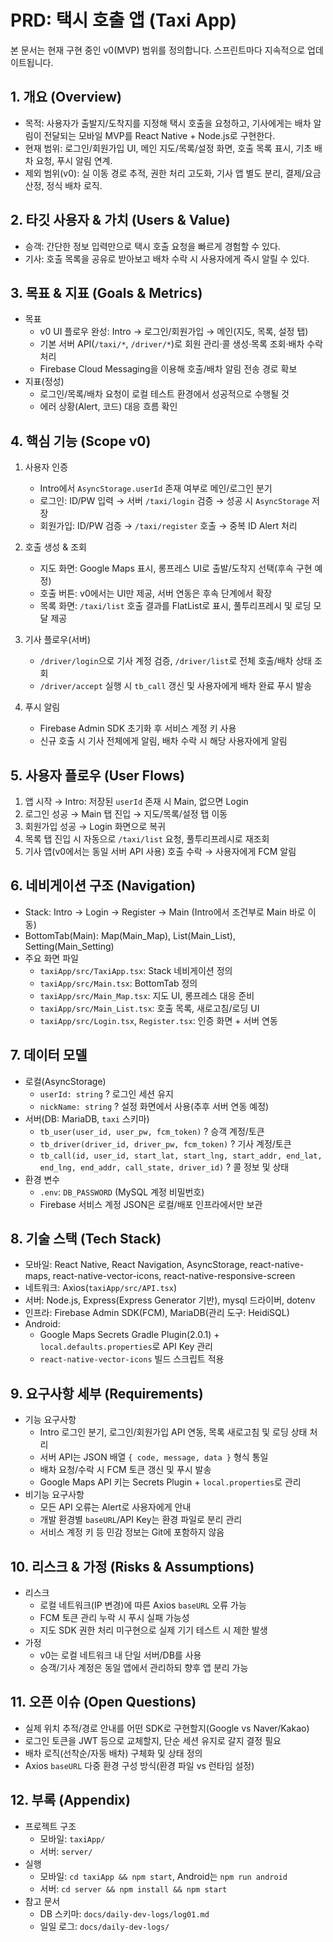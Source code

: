 # PRD: 택시 호출 앱 (Taxi App)

본 문서는 현재 구현 중인 v0(MVP) 범위를 정의합니다. 스프린트마다 지속적으로 업데이트됩니다.

## 1. 개요 (Overview)

- 목적: 사용자가 출발지/도착지를 지정해 택시 호출을 요청하고, 기사에게는 배차 알림이 전달되는 모바일 MVP를 React Native + Node.js로 구현한다.
- 현재 범위: 로그인/회원가입 UI, 메인 지도/목록/설정 화면, 호출 목록 표시, 기초 배차 요청, 푸시 알림 연계.
- 제외 범위(v0): 실 이동 경로 추적, 권한 처리 고도화, 기사 앱 별도 분리, 결제/요금 산정, 정식 배차 로직.

## 2. 타깃 사용자 & 가치 (Users & Value)

- 승객: 간단한 정보 입력만으로 택시 호출 요청을 빠르게 경험할 수 있다.
- 기사: 호출 목록을 공유로 받아보고 배차 수락 시 사용자에게 즉시 알릴 수 있다.

## 3. 목표 & 지표 (Goals & Metrics)

- 목표
  - v0 UI 플로우 완성: Intro → 로그인/회원가입 → 메인(지도, 목록, 설정 탭)
  - 기본 서버 API(`/taxi/*`, `/driver/*`)로 회원 관리·콜 생성·목록 조회·배차 수락 처리
  - Firebase Cloud Messaging을 이용해 호출/배차 알림 전송 경로 확보
- 지표(정성)
  - 로그인/목록/배차 요청이 로컬 테스트 환경에서 성공적으로 수행될 것
  - 에러 상황(Alert, 코드) 대응 흐름 확인

## 4. 핵심 기능 (Scope v0)

1. 사용자 인증

   - Intro에서 `AsyncStorage.userId` 존재 여부로 메인/로그인 분기
   - 로그인: ID/PW 입력 → 서버 `/taxi/login` 검증 → 성공 시 `AsyncStorage` 저장
   - 회원가입: ID/PW 검증 → `/taxi/register` 호출 → 중복 ID Alert 처리

2. 호출 생성 & 조회

   - 지도 화면: Google Maps 표시, 롱프레스 UI로 출발/도착지 선택(후속 구현 예정)
   - 호출 버튼: v0에서는 UI만 제공, 서버 연동은 후속 단계에서 확장
   - 목록 화면: `/taxi/list` 호출 결과를 FlatList로 표시, 풀투리프레시 및 로딩 모달 제공

3. 기사 플로우(서버)

   - `/driver/login`으로 기사 계정 검증, `/driver/list`로 전체 호출/배차 상태 조회
   - `/driver/accept` 실행 시 `tb_call` 갱신 및 사용자에게 배차 완료 푸시 발송

4. 푸시 알림
   - Firebase Admin SDK 초기화 후 서비스 계정 키 사용
   - 신규 호출 시 기사 전체에게 알림, 배차 수락 시 해당 사용자에게 알림

## 5. 사용자 플로우 (User Flows)

1. 앱 시작 → Intro: 저장된 `userId` 존재 시 Main, 없으면 Login
2. 로그인 성공 → Main 탭 진입 → 지도/목록/설정 탭 이동
3. 회원가입 성공 → Login 화면으로 복귀
4. 목록 탭 진입 시 자동으로 `/taxi/list` 요청, 풀투리프레시로 재조회
5. 기사 앱(v0에서는 동일 서버 API 사용) 호출 수락 → 사용자에게 FCM 알림

## 6. 네비게이션 구조 (Navigation)

- Stack: Intro → Login → Register → Main (Intro에서 조건부로 Main 바로 이동)
- BottomTab(Main): Map(Main_Map), List(Main_List), Setting(Main_Setting)
- 주요 화면 파일
  - `taxiApp/src/TaxiApp.tsx`: Stack 네비게이션 정의
  - `taxiApp/src/Main.tsx`: BottomTab 정의
  - `taxiApp/src/Main_Map.tsx`: 지도 UI, 롱프레스 대응 준비
  - `taxiApp/src/Main_List.tsx`: 호출 목록, 새로고침/로딩 UI
  - `taxiApp/src/Login.tsx`, `Register.tsx`: 인증 화면 + 서버 연동

## 7. 데이터 모델

- 로컬(AsyncStorage)
  - `userId: string` ? 로그인 세션 유지
  - `nickName: string` ? 설정 화면에서 사용(추후 서버 연동 예정)
- 서버(DB: MariaDB, `taxi` 스키마)
  - `tb_user(user_id, user_pw, fcm_token)` ? 승객 계정/토큰
  - `tb_driver(driver_id, driver_pw, fcm_token)` ? 기사 계정/토큰
  - `tb_call(id, user_id, start_lat, start_lng, start_addr, end_lat, end_lng, end_addr, call_state, driver_id)` ? 콜 정보 및 상태
- 환경 변수
  - `.env`: `DB_PASSWORD` (MySQL 계정 비밀번호)
  - Firebase 서비스 계정 JSON은 로컬/배포 인프라에서만 보관

## 8. 기술 스택 (Tech Stack)

- 모바일: React Native, React Navigation, AsyncStorage, react-native-maps, react-native-vector-icons, react-native-responsive-screen
- 네트워크: Axios(`taxiApp/src/API.tsx`)
- 서버: Node.js, Express(Express Generator 기반), mysql 드라이버, dotenv
- 인프라: Firebase Admin SDK(FCM), MariaDB(관리 도구: HeidiSQL)
- Android:
  - Google Maps Secrets Gradle Plugin(2.0.1) + `local.defaults.properties`로 API Key 관리
  - `react-native-vector-icons` 빌드 스크립트 적용

## 9. 요구사항 세부 (Requirements)

- 기능 요구사항
  - Intro 로그인 분기, 로그인/회원가입 API 연동, 목록 새로고침 및 로딩 상태 처리
  - 서버 API는 JSON 배열 `{ code, message, data }` 형식 통일
  - 배차 요청/수락 시 FCM 토큰 갱신 및 푸시 발송
  - Google Maps API 키는 Secrets Plugin + `local.properties`로 관리
- 비기능 요구사항
  - 모든 API 오류는 Alert로 사용자에게 안내
  - 개발 환경별 `baseURL`/API Key는 환경 파일로 분리 관리
  - 서비스 계정 키 등 민감 정보는 Git에 포함하지 않음

## 10. 리스크 & 가정 (Risks & Assumptions)

- 리스크
  - 로컬 네트워크(IP 변경)에 따른 Axios `baseURL` 오류 가능
  - FCM 토큰 관리 누락 시 푸시 실패 가능성
  - 지도 SDK 권한 처리 미구현으로 실제 기기 테스트 시 제한 발생
- 가정
  - v0는 로컬 네트워크 내 단일 서버/DB를 사용
  - 승객/기사 계정은 동일 앱에서 관리하되 향후 앱 분리 가능

## 11. 오픈 이슈 (Open Questions)

- 실제 위치 추적/경로 안내를 어떤 SDK로 구현할지(Google vs Naver/Kakao)
- 로그인 토큰을 JWT 등으로 교체할지, 단순 세션 유지로 갈지 결정 필요
- 배차 로직(선착순/자동 배차) 구체화 및 상태 정의
- Axios `baseURL` 다중 환경 구성 방식(환경 파일 vs 런타임 설정)

## 12. 부록 (Appendix)

- 프로젝트 구조
  - 모바일: `taxiApp/`
  - 서버: `server/`
- 실행
  - 모바일: `cd taxiApp && npm start`, Android는 `npm run android`
  - 서버: `cd server && npm install && npm start`
- 참고 문서
  - DB 스키마: `docs/daily-dev-logs/log01.md`
  - 일일 로그: `docs/daily-dev-logs/`
